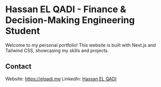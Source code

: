 # Hassan EL QADI - Finance & Decision-Making Engineering Student

Welcome to my personal portfolio! This website is built with Next.js and Tailwind CSS, showcasing my skills and projects.

## Contact
Website: https://elqadi.me
LinkedIn: [Hassan EL QADI](https://www.linkedin.com/in/el-qadi/)
